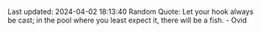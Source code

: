 Last updated: 2024-04-02 18:13:40
Random Quote: Let your hook always be cast; in the pool where you least expect it, there will be a fish. - Ovid